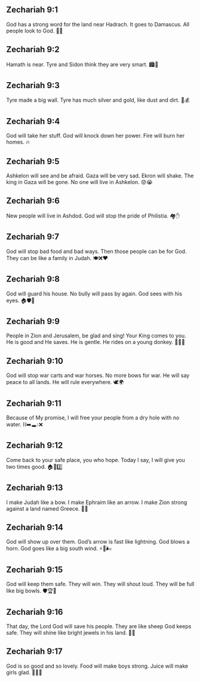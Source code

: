 ## Zechariah 9:1
God has a strong word for the land near Hadrach. It goes to Damascus. All people look to God. 👀🙏
## Zechariah 9:2
Hamath is near. Tyre and Sidon think they are very smart. 🏙️🧠
## Zechariah 9:3
Tyre made a big wall. Tyre has much silver and gold, like dust and dirt. 🧱💰
## Zechariah 9:4
God will take her stuff. God will knock down her power. Fire will burn her homes. 🔥
## Zechariah 9:5
Ashkelon will see and be afraid. Gaza will be very sad. Ekron will shake. The king in Gaza will be gone. No one will live in Ashkelon. 😟😭
## Zechariah 9:6
New people will live in Ashdod. God will stop the pride of Philistia. 🏘️✋
## Zechariah 9:7
God will stop bad food and bad ways. Then those people can be for God. They can be like a family in Judah. 🍽️❌❤️
## Zechariah 9:8
God will guard his house. No bully will pass by again. God sees with his eyes. 🏠🛡️👀
## Zechariah 9:9
People in Zion and Jerusalem, be glad and sing! Your King comes to you. He is good and He saves. He is gentle. He rides on a young donkey. 🎉👑🐴
## Zechariah 9:10
God will stop war carts and war horses. No more bows for war. He will say peace to all lands. He will rule everywhere. 🕊️🌍
## Zechariah 9:11
Because of My promise, I will free your people from a dry hole with no water. ⛓️➡️🕳️💧❌
## Zechariah 9:12
Come back to your safe place, you who hope. Today I say, I will give you two times good. 🏠💖2️⃣
## Zechariah 9:13
I make Judah like a bow. I make Ephraim like an arrow. I make Zion strong against a land named Greece. 🏹💪
## Zechariah 9:14
God will show up over them. God’s arrow is fast like lightning. God blows a horn. God goes like a big south wind. ⚡📯🌬️
## Zechariah 9:15
God will keep them safe. They will win. They will shout loud. They will be full like big bowls. 🛡️🏆📣
## Zechariah 9:16
That day, the Lord God will save his people. They are like sheep God keeps safe. They will shine like bright jewels in his land. 🐑💎
## Zechariah 9:17
God is so good and so lovely. Food will make boys strong. Juice will make girls glad. 🍞🧃😊
